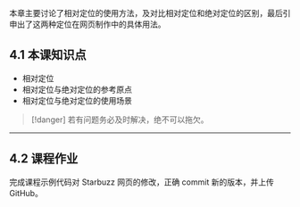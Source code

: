 本章主要讨论了相对定位的使用方法，及对比相对定位和绝对定位的区别，最后引申出了这两种定位在网页制作中的具体用法。

## 4.1 本课知识点

* 相对定位
* 相对定位与绝对定位的参考原点
* 相对定位与绝对定位的使用场景


>[!danger]
> 若有问题务必及时解决，绝不可以拖欠。

___
## 4.2 课程作业

完成课程示例代码对 Starbuzz 网页的修改，正确 commit 新的版本，并上传 GitHub。